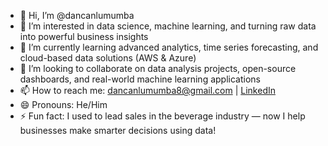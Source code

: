 - 👋 Hi, I’m @dancanlumumba  
- 👀 I’m interested in data science, machine learning, and turning raw data into powerful business insights  
- 🌱 I’m currently learning advanced analytics, time series forecasting, and cloud-based data solutions (AWS & Azure)  
- 💞️ I’m looking to collaborate on data analysis projects, open-source dashboards, and real-world machine learning applications  
- 📫 How to reach me: dancanlumumba8@gmail.com | [LinkedIn](https://www.linkedin.com/in/dancan-ngare-60b658122/)  
- 😄 Pronouns: He/Him  
- ⚡ Fun fact: I used to lead sales in the beverage industry — now I help businesses make smarter decisions using data!


<!---
danlumumba/danlumumba is a ✨ special ✨ repository because its `README.md` (this file) appears on your GitHub profile.
You can click the Preview link to take a look at your changes.
--->

